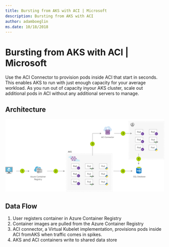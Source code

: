 ```yaml
---
title: Bursting from AKS with ACI | Microsoft
description: Bursting from AKS with ACI
author: adamboeglin
ms.date: 10/18/2018
---
```

# Bursting from AKS with ACI | Microsoft
Use the ACI Connector to provision pods inside ACI that start in seconds. This enables AKS to run with just enough capacity for your average workload. As you run out of capacity inyour AKS cluster, scale out additional pods in ACI without any additional servers to manage.

## Architecture
<img src="media/scale-using-aks-with-aci.svg" alt='architecture diagram' />

## Data Flow
1. User registers container in Azure Container Registry
1. Container images are pulled from the Azure Container Registry
1. ACI connector, a Virtual Kubelet implementation, provisions pods inside ACI fromAKS when traffic comes in spikes.
1. AKS and ACI containers write to shared data store